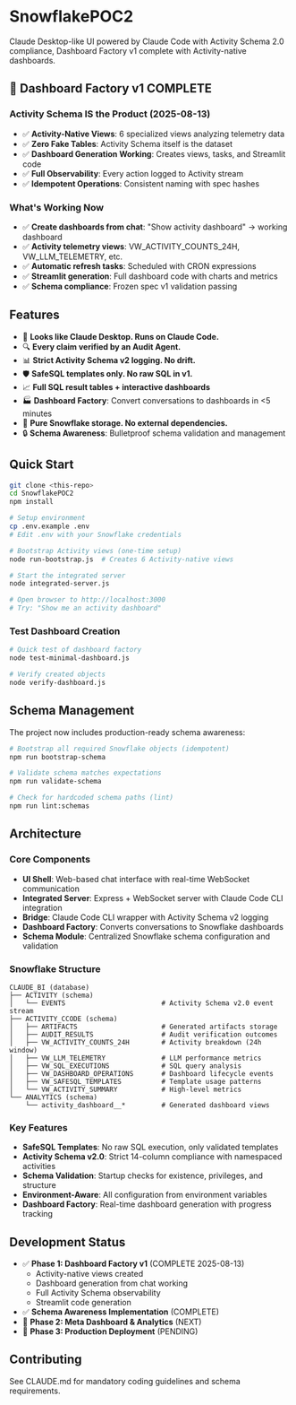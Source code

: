 # SnowflakePOC2

Claude Desktop-like UI powered by Claude Code with Activity Schema 2.0 compliance, Dashboard Factory v1 complete with Activity-native dashboards.

## 🎉 Dashboard Factory v1 COMPLETE

### Activity Schema IS the Product (2025-08-13)
- ✅ **Activity-Native Views**: 6 specialized views analyzing telemetry data
- ✅ **Zero Fake Tables**: Activity Schema itself is the dataset
- ✅ **Dashboard Generation Working**: Creates views, tasks, and Streamlit code
- ✅ **Full Observability**: Every action logged to Activity stream
- ✅ **Idempotent Operations**: Consistent naming with spec hashes

### What's Working Now
- ✅ **Create dashboards from chat**: "Show activity dashboard" → working dashboard
- ✅ **Activity telemetry views**: VW_ACTIVITY_COUNTS_24H, VW_LLM_TELEMETRY, etc.
- ✅ **Automatic refresh tasks**: Scheduled with CRON expressions
- ✅ **Streamlit generation**: Full dashboard code with charts and metrics
- ✅ **Schema compliance**: Frozen spec v1 validation passing

## Features

- 🎯 **Looks like Claude Desktop. Runs on Claude Code.**
- 🔍 **Every claim verified by an Audit Agent.**
- 📊 **Strict Activity Schema v2 logging. No drift.**
- 🛡️ **SafeSQL templates only. No raw SQL in v1.**
- 📈 **Full SQL result tables + interactive dashboards**
- 🏭 **Dashboard Factory**: Convert conversations to dashboards in <5 minutes
- 💾 **Pure Snowflake storage. No external dependencies.**
- 🔒 **Schema Awareness**: Bulletproof schema validation and management

## Quick Start

```bash
git clone <this-repo>
cd SnowflakePOC2
npm install

# Setup environment
cp .env.example .env
# Edit .env with your Snowflake credentials

# Bootstrap Activity views (one-time setup)
node run-bootstrap.js  # Creates 6 Activity-native views

# Start the integrated server
node integrated-server.js

# Open browser to http://localhost:3000
# Try: "Show me an activity dashboard"
```

### Test Dashboard Creation
```bash
# Quick test of dashboard factory
node test-minimal-dashboard.js

# Verify created objects
node verify-dashboard.js
```

## Schema Management

The project now includes production-ready schema awareness:

```bash
# Bootstrap all required Snowflake objects (idempotent)
npm run bootstrap-schema

# Validate schema matches expectations
npm run validate-schema

# Check for hardcoded schema paths (lint)
npm run lint:schemas
```

## Architecture

### Core Components
- **UI Shell**: Web-based chat interface with real-time WebSocket communication
- **Integrated Server**: Express + WebSocket server with Claude Code CLI integration
- **Bridge**: Claude Code CLI wrapper with Activity Schema v2 logging
- **Dashboard Factory**: Converts conversations to Snowflake dashboards
- **Schema Module**: Centralized Snowflake schema configuration and validation

### Snowflake Structure
```
CLAUDE_BI (database)
├── ACTIVITY (schema)
│   └── EVENTS                        # Activity Schema v2.0 event stream
├── ACTIVITY_CCODE (schema)
│   ├── ARTIFACTS                     # Generated artifacts storage
│   ├── AUDIT_RESULTS                 # Audit verification outcomes
│   ├── VW_ACTIVITY_COUNTS_24H        # Activity breakdown (24h window)
│   ├── VW_LLM_TELEMETRY              # LLM performance metrics
│   ├── VW_SQL_EXECUTIONS             # SQL query analysis
│   ├── VW_DASHBOARD_OPERATIONS       # Dashboard lifecycle events
│   ├── VW_SAFESQL_TEMPLATES          # Template usage patterns
│   └── VW_ACTIVITY_SUMMARY           # High-level metrics
└── ANALYTICS (schema)
    └── activity_dashboard__*         # Generated dashboard views
```

### Key Features
- **SafeSQL Templates**: No raw SQL execution, only validated templates
- **Activity Schema v2.0**: Strict 14-column compliance with namespaced activities
- **Schema Validation**: Startup checks for existence, privileges, and structure
- **Environment-Aware**: All configuration from environment variables
- **Dashboard Factory**: Real-time dashboard generation with progress tracking

## Development Status

- ✅ **Phase 1: Dashboard Factory v1** (COMPLETE 2025-08-13)
  - Activity-native views created
  - Dashboard generation from chat working
  - Full Activity Schema observability
  - Streamlit code generation
- ✅ **Schema Awareness Implementation** (COMPLETE)
- 🚧 **Phase 2: Meta Dashboard & Analytics** (NEXT)
- 🚧 **Phase 3: Production Deployment** (PENDING)

## Contributing

See CLAUDE.md for mandatory coding guidelines and schema requirements.